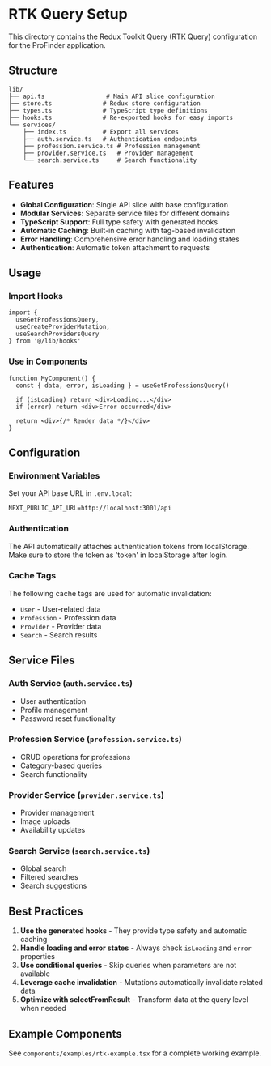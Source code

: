 # RTK Query Setup

This directory contains the Redux Toolkit Query (RTK Query) configuration for the ProFinder application.

## Structure

```
lib/
├── api.ts                 # Main API slice configuration
├── store.ts              # Redux store configuration
├── types.ts              # TypeScript type definitions
├── hooks.ts              # Re-exported hooks for easy imports
└── services/
    ├── index.ts          # Export all services
    ├── auth.service.ts   # Authentication endpoints
    ├── profession.service.ts # Profession management
    ├── provider.service.ts   # Provider management
    └── search.service.ts     # Search functionality
```

## Features

- **Global Configuration**: Single API slice with base configuration
- **Modular Services**: Separate service files for different domains
- **TypeScript Support**: Full type safety with generated hooks
- **Automatic Caching**: Built-in caching with tag-based invalidation
- **Error Handling**: Comprehensive error handling and loading states
- **Authentication**: Automatic token attachment to requests

## Usage

### Import Hooks

```tsx
import { 
  useGetProfessionsQuery,
  useCreateProviderMutation,
  useSearchProvidersQuery 
} from '@/lib/hooks'
```

### Use in Components

```tsx
function MyComponent() {
  const { data, error, isLoading } = useGetProfessionsQuery()
  
  if (isLoading) return <div>Loading...</div>
  if (error) return <div>Error occurred</div>
  
  return <div>{/* Render data */}</div>
}
```

## Configuration

### Environment Variables

Set your API base URL in `.env.local`:

```env
NEXT_PUBLIC_API_URL=http://localhost:3001/api
```

### Authentication

The API automatically attaches authentication tokens from localStorage. Make sure to store the token as 'token' in localStorage after login.

### Cache Tags

The following cache tags are used for automatic invalidation:

- `User` - User-related data
- `Profession` - Profession data
- `Provider` - Provider data
- `Search` - Search results

## Service Files

### Auth Service (`auth.service.ts`)
- User authentication
- Profile management
- Password reset functionality

### Profession Service (`profession.service.ts`)
- CRUD operations for professions
- Category-based queries
- Search functionality

### Provider Service (`provider.service.ts`)
- Provider management
- Image uploads
- Availability updates

### Search Service (`search.service.ts`)
- Global search
- Filtered searches
- Search suggestions

## Best Practices

1. **Use the generated hooks** - They provide type safety and automatic caching
2. **Handle loading and error states** - Always check `isLoading` and `error` properties
3. **Use conditional queries** - Skip queries when parameters are not available
4. **Leverage cache invalidation** - Mutations automatically invalidate related data
5. **Optimize with selectFromResult** - Transform data at the query level when needed

## Example Components

See `components/examples/rtk-example.tsx` for a complete working example.
